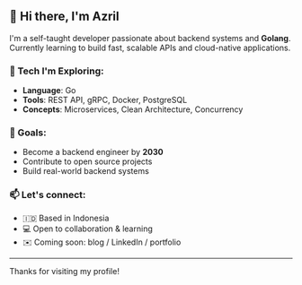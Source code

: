 ## 👋 Hi there, I'm Azril

I'm a self-taught developer passionate about backend systems and **Golang**.  
Currently learning to build fast, scalable APIs and cloud-native applications.

### 🔧 Tech I'm Exploring:
- **Language**: Go
- **Tools**: REST API, gRPC, Docker, PostgreSQL
- **Concepts**: Microservices, Clean Architecture, Concurrency

### 🌱 Goals:
- Become a backend engineer by **2030**
- Contribute to open source projects
- Build real-world backend systems

### 📫 Let's connect:
- 🇮🇩 Based in Indonesia
- 💻 Open to collaboration & learning
- ✉️ Coming soon: blog / LinkedIn / portfolio

---

Thanks for visiting my profile!
